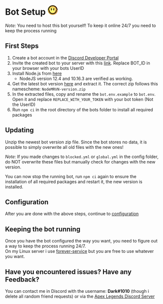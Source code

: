 # **Bot Setup** <img src="https://raw.githubusercontent.com/DarkView/JS-MRVNLFG/master/docs/MRVN.png" height="32">
*Note:* You need to host this bot yourself! To keep it online 24/7 you need to keep the process running

## First Steps
1. Create a bot account in the [Discord Developer Portal](https://discordapp.com/developers/)
2. Invite the created bot to your server with this [link](https://discordapp.com/oauth2/authorize?client_id=BOT_ID&scope=bot&permissions=11281). Replace BOT_ID in your browser with your bots UserID
3. Install Node.js from [here](https://nodejs.org/)
    - NodeJS version 12.4 and 10.16.3 are verified as working.
4. Get the latest bot version [here](https://github.com/DarkView/JS-MRVNLFG/releases) and extract it. The correct zip follows this namescheme: `NodeMRVN-version.zip`
5. In the extracted files, copy and rename the `bot.env.example` to `bot.env`. Open it and replace `REPLACE_WITH_YOUR_TOKEN` with your bot token (Not the UserID)
6. Run `npm ci` in the root directory of the bots folder to install all required packages

## Updating
Unzip the newest bot version zip file.
Since the bot stores no data, it is possible to simply overwrite all old files with the new ones!

*Note:* If you made changes to `blocked.yml` or `global.yml` in the config folder, do NOT overwrite these files but manually check for changes with the new version.

You can now stop the running bot, run `npm ci` again to ensure the installation of all required packages and restart it, the new version is installed.

## Configuration  
After you are done with the above steps, continue to [configuration](https://github.com/DarkView/JS-MRVNLFG/blob/master/docs/CONFIG.md)  

## Keeping the bot running
Once you have the bot configured the way you want, you need to figure out a way to keep the process running 24/7.  
On my Linux server i use [forever-service](https://github.com/zapty/forever-service) but you are free to use whatever you want.

## Have you encountered issues? Have any Feedback?
You can contact me in Discord with the username: **Dark#1010** (though i delete all random friend requests) or via the [Apex Legends Discord Server](https://discord.gg/apexlegends)
